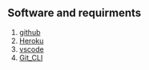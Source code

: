 

## Software and requirments

1. [github](https://github.com)
2. [Heroku](https://heroku.com)
3. [vscode](https://code.visualstudio.com/)
4. [Git_CLI](https://git-scm.com/book/en/v2/Getting-Started-The-Command-Line)


